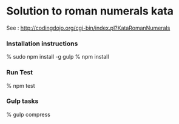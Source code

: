 # Solution to roman numerals kata 
See : http://codingdojo.org/cgi-bin/index.pl?KataRomanNumerals

### Installation instructions
% sudo npm install -g gulp
% npm install

### Run Test
% npm test

### Gulp tasks
% gulp compress

